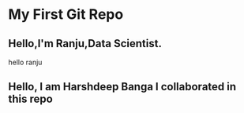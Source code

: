# My First Git Repo
## Hello,I'm Ranju,Data Scientist.
hello ranju
## Hello, I am Harshdeep Banga I collaborated in this repo
